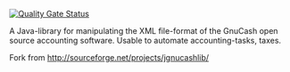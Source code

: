 [![Quality Gate Status](https://sonarcloud.io/api/project_badges/measure?project=DenissLarka_gnucash&metric=alert_status)](https://sonarcloud.io/summary/new_code?id=DenissLarka_gnucash)

A Java-library for manipulating the XML file-format of the GnuCash open
source accounting software. Usable to automate accounting-tasks, taxes.

Fork from http://sourceforge.net/projects/jgnucashlib/

